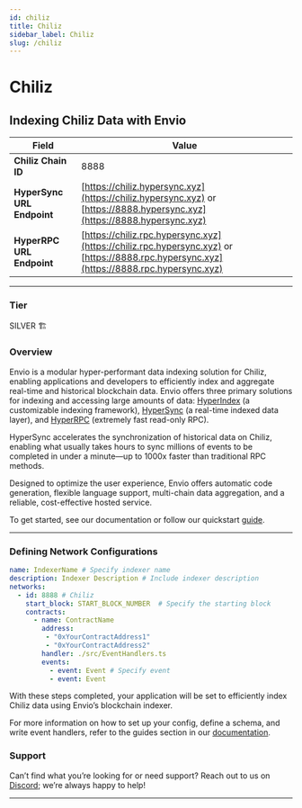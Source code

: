 ```yaml
---
id: chiliz
title: Chiliz
sidebar_label: Chiliz
slug: /chiliz
---
```


# Chiliz

## Indexing Chiliz Data with Envio

| **Field**                     | **Value**                                                                                          |
|-------------------------------|----------------------------------------------------------------------------------------------------|
| **Chiliz Chain ID**     | 8888                                                                                            |
| **HyperSync URL Endpoint**    | [https://chiliz.hypersync.xyz](https://chiliz.hypersync.xyz) or [https://8888.hypersync.xyz](https://8888.hypersync.xyz) |
| **HyperRPC URL Endpoint**     | [https://chiliz.rpc.hypersync.xyz](https://chiliz.rpc.hypersync.xyz) or [https://8888.rpc.hypersync.xyz](https://8888.rpc.hypersync.xyz) |

---

### Tier

SILVER 🏗️

### Overview

Envio is a modular hyper-performant data indexing solution for Chiliz, enabling applications and developers to efficiently index and aggregate real-time and historical blockchain data. Envio offers three primary solutions for indexing and accessing large amounts of data: [HyperIndex](/docs/HyperIndex/overview) (a customizable indexing framework), [HyperSync](/docs/HyperSync/overview) (a real-time indexed data layer), and [HyperRPC](/docs/HyperSync/overview-hyperrpc) (extremely fast read-only RPC).

HyperSync accelerates the synchronization of historical data on Chiliz, enabling what usually takes hours to sync millions of events to be completed in under a minute—up to 1000x faster than traditional RPC methods.

Designed to optimize the user experience, Envio offers automatic code generation, flexible language support, multi-chain data aggregation, and a reliable, cost-effective hosted service.

To get started, see our documentation or follow our quickstart [guide](/docs/HyperIndex/contract-import).

---

### Defining Network Configurations

```yaml
name: IndexerName # Specify indexer name
description: Indexer Description # Include indexer description
networks:
  - id: 8888 # Chiliz  
    start_block: START_BLOCK_NUMBER  # Specify the starting block
    contracts:
      - name: ContractName
        address:
         - "0xYourContractAddress1"
         - "0xYourContractAddress2"
        handler: ./src/EventHandlers.ts
        events:
          - event: Event # Specify event
          - event: Event
```

With these steps completed, your application will be set to efficiently index Chiliz data using Envio’s blockchain indexer.

For more information on how to set up your config, define a schema, and write event handlers, refer to the guides section in our [documentation](/docs/HyperIndex/configuration-file).

### Support

Can’t find what you’re looking for or need support? Reach out to us on [Discord](https://discord.com/invite/Q9qt8gZ2fX); we’re always happy to help!

---
